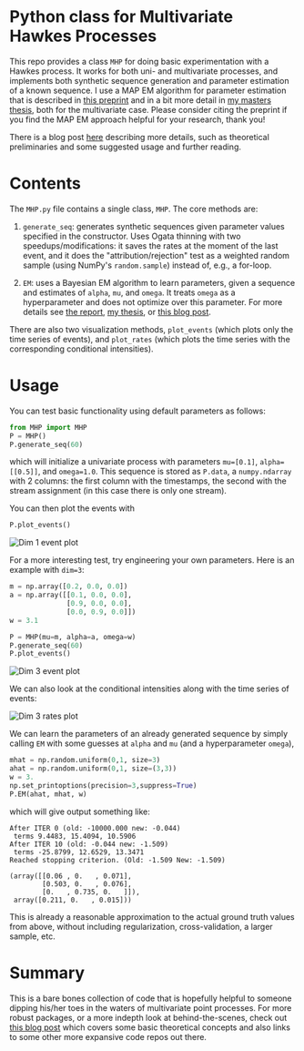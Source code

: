 # Python class for Multivariate Hawkes Processes

This repo provides a class `MHP` for doing basic experimentation with a Hawkes process.  It works for both uni- and multivariate processes, and implements both synthetic sequence generation and parameter estimation of a known sequence.  I use a MAP EM algorithm for parameter estimation that is described in [this preprint](https://arxiv.org/abs/2005.06542) and in a bit more detail in [my masters thesis](https://stmorse.github.io/docs/orc-thesis.pdf), both for the multivariate case.  Please consider citing the preprint if you find the MAP EM approach helpful for your research, thank you!

There is a blog post [here](https://stmorse.github.io/journal/Hawkes-python.html) describing more details, such as theoretical preliminaries and some suggested usage and further reading. 


# Contents

The `MHP.py` file contains a single class, `MHP`.  The core methods are:

1. `generate_seq`: generates synthetic sequences given parameter values specified in the constructor.  Uses Ogata thinning with two speedups/modifications: it saves the rates at the moment of the last event, and it does the "attribution/rejection" test as a weighted random sample (using NumPy's `random.sample`) instead of, e.g., a for-loop.

2. `EM`: uses a Bayesian EM algorithm to learn parameters, given a sequence and estimates of `alpha`, `mu`, and `omega`.  It treats `omega` as a hyperparameter and does not optimize over this parameter.  For more details see [the report](https://stmorse.github.io/docs/6-867-final-writeup.pdf), [my thesis](https://stmorse.github.io/docs/orc-thesis.pdf), or [this blog post](https://stmorse.github.io/blog).

There are also two visualization methods, `plot_events` (which plots only the time series of events), and `plot_rates` (which plots the time series with the corresponding conditional intensities).


# Usage

You can test basic functionality using default parameters as follows:
```python
from MHP import MHP
P = MHP()
P.generate_seq(60)
```
which will initialize a univariate process with parameters `mu=[0.1]`, `alpha=[[0.5]]`, and `omega=1.0`.  This sequence is stored as `P.data`, a `numpy.ndarray` with 2 columns: the first column with the timestamps, the second with the stream assignment (in this case there is only one stream).

You can then plot the events with
```python
P.plot_events()
```

![Dim 1 event plot](img/example_events_dim1.png)

For a more interesting test, try engineering your own parameters.  Here is an example with `dim=3`:
```python
m = np.array([0.2, 0.0, 0.0])
a = np.array([[0.1, 0.0, 0.0], 
              [0.9, 0.0, 0.0],
              [0.0, 0.9, 0.0]])
w = 3.1

P = MHP(mu=m, alpha=a, omega=w)
P.generate_seq(60)
P.plot_events()
```

![Dim 3 event plot](img/example_events_dim3.png)

We can also look at the conditional intensities along with the time series of events:

![Dim 3 rates plot](img/example_rates_dim3.png)


We can learn the parameters of an already generated sequence by simply calling `EM` with some guesses at `alpha` and `mu` (and a hyperparameter `omega`),
```python
mhat = np.random.uniform(0,1, size=3)
ahat = np.random.uniform(0,1, size=(3,3))
w = 3.
np.set_printoptions(precision=3,suppress=True)
P.EM(ahat, mhat, w)
```
which will give output something like:
```
After ITER 0 (old: -10000.000 new: -0.044)
 terms 9.4483, 15.4094, 10.5906
After ITER 10 (old: -0.044 new: -1.509)
 terms -25.8799, 12.6529, 13.3471
Reached stopping criterion. (Old: -1.509 New: -1.509)

(array([[0.06 , 0.   , 0.071],
        [0.503, 0.   , 0.076],
        [0.   , 0.735, 0.   ]]),
 array([0.211, 0.   , 0.015]))
```

This is already a reasonable approximation to the actual ground truth values from above, without including regularization, cross-validation, a larger sample, etc.


# Summary

This is a bare bones collection of code that is hopefully helpful to someone dipping his/her toes in the waters of multivariate point processes.  For more robust packages, or a more indepth look at behind-the-scenes, check out [this blog post](https://stmorse.github.io/journal/Hawkes-python.html) which covers some basic theoretical concepts and also links to some other more expansive code repos out there.

